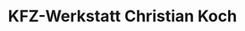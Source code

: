 ---
title: "KFZ-Werkstatt Christian Koch"
url: /langelsheim/kfz-werkstatt-christian-koch/
shop: Autowerkstatt
---